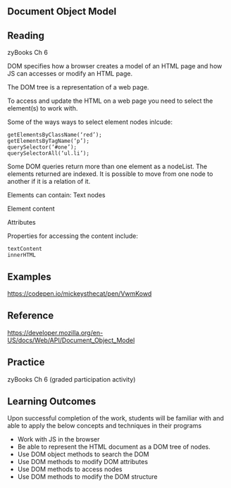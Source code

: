 ## Document Object Model
## Reading

zyBooks Ch 6

DOM specifies how a browser creates a model of an HTML page and how JS can accesses or modify an HTML page. 

The DOM tree is a representation of a web page.

To access and update the HTML on a web page you need to select the element(s) to work with. 

Some of the ways ways to select element nodes inlcude: 

```getElementById(‘one’);
getElementsByClassName(‘red’);
getElementsByTagName(‘p’);
querySelector(‘#one’);
querySelectorAll(‘ul.li’);
```

Some DOM queries return more than one element as a nodeList. The elements returned are indexed.
It is possible to move from one node to another if it is a relation of it.

Elements can contain:
Text nodes

Element content

Attributes

Properties for accessing the content include:

```nodeValue 
textContent 
innerHTML
```


## Examples
https://codepen.io/mickeysthecat/pen/VwmKowd

## Reference
https://developer.mozilla.org/en-US/docs/Web/API/Document_Object_Model

## Practice
 
zyBooks Ch 6 (graded participation activity)

## Learning Outcomes
Upon successful completion of the work, students will be familiar with and able to apply the below concepts and techniques in their programs

* Work with JS in the browser
* Be able to represent the HTML document as a DOM tree of nodes.
* Use DOM object methods to search the DOM
* Use DOM methods to modify DOM attributes
* Use DOM methods to access nodes
* Use DOM methods to modify the DOM structure


